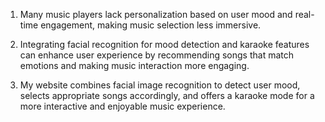 1. Many music players lack personalization based on user mood and real-time engagement, making music selection less immersive.

2. Integrating facial recognition for mood detection and karaoke features can enhance user experience by recommending songs that match
   emotions and making music interaction more engaging.

4. My website combines facial image recognition to detect user mood, selects appropriate songs accordingly,
   and offers a karaoke mode for a more interactive and enjoyable music experience.
